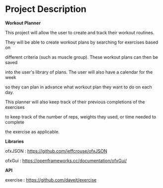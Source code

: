 # Project Description

**Workout Planner**

This project will allow the user to create and track their workout routines.

They will be able to create workout plans by searching for exercises based on 

different criteria (such as muscle group). These workout plans can then be saved

into the user's library of plans. The user will also have a calendar for the week

so they can plan in advance what workout plan they want to do on each day.

This planner will also keep track of their previous completions of the exercises 

to keep track of the number of reps, weights they used, or time needed to complete 

the exercise as applicable.


**Libraries**

ofxJSON : https://github.com/jeffcrouse/ofxJSON

ofxGui : https://openframeworks.cc/documentation/ofxGui/


**API**

exercise : https://github.com/davejt/exercise